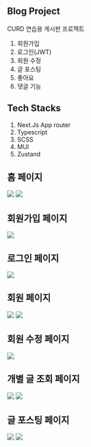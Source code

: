 ## Blog Project
CURD 연습용 게시판 프로젝트

1. 회원가입
2. 로그인(JWT)
3. 회원 수정
4. 글 포스팅
5. 좋아요
6. 댓글 기능

## Tech Stacks
1. Next.Js App router
2. Typescript
3. SCSS
4. MUI
5. Zustand

## 홈 페이지
<img src="./public/images/KakaoTalk_20231124_160756648.png">
<img src="./public/images/KakaoTalk_20231124_160956932.png">

## 회원가입 페이지
<img src="./public/images/KakaoTalk_20231124_160811277.png">

## 로그인 페이지
<img src="./public/images/KakaoTalk_20231124_160824389.png">

## 회원 페이지
<img src="./public/images/KakaoTalk_20231124_161508207.png">
<img src="./public/images/KakaoTalk_20231124_161009296.png">

## 회원 수정 페이지
<img src="./public/images/KakaoTalk_20231124_161126137.png"> 

## 개별 글 조회 페이지
<img src="./public/images/KakaoTalk_20231124_161024267.png">
<img src="./public/images/KakaoTalk_20231124_161032929.png">

## 글 포스팅 페이지
<img src="./public/images/KakaoTalk_20231124_161328861.png">
<img src="./public/images/KakaoTalk_20231124_161339017.png">